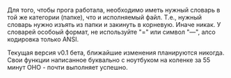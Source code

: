 Для того, чтобы прога работала, необходимо иметь нужный словарь в той же категории (папке), что и исполняемый файл. Т.е., нужный словарь нужно изъять из папки и закинуть в корневую. Иначе никак. У словарей особоый формат, не используйте "=" или символ "—", алсо кодировка только ANSI.

Текущая версия v0.1 бета, ближайшие изменения планируются никогда. Свои функции написанное буквально с ноутбуком на коленке за 55 минут ОНО - почти выполняет успешно.
